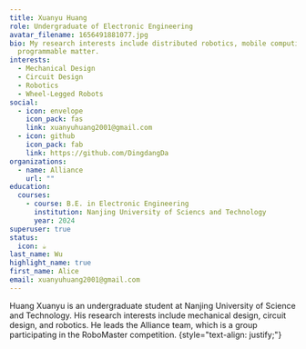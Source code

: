 ```yaml
---
title: Xuanyu Huang
role: Undergraduate of Electronic Engineering
avatar_filename: 1656491881077.jpg
bio: My research interests include distributed robotics, mobile computing and
  programmable matter.
interests:
  - Mechanical Design
  - Circuit Design
  - Robotics
  - Wheel-Legged Robots
social:
  - icon: envelope
    icon_pack: fas
    link: xuanyuhuang2001@gmail.com
  - icon: github
    icon_pack: fab
    link: https://github.com/DingdangDa
organizations:
  - name: Alliance
    url: ""
education:
  courses:
    - course: B.E. in Electronic Engineering
      institution: Nanjing University of Sciencs and Technology
      year: 2024
superuser: true
status:
  icon: ☕️
last_name: Wu
highlight_name: true
first_name: Alice
email: xuanyuhuang2001@gmail.com
---
```

Huang Xuanyu is an undergraduate student at Nanjing University of Science and Technology. His research interests include mechanical design, circuit design, and robotics. He leads the Alliance team, which is a group participating in the RoboMaster competition.
{style="text-align: justify;"}